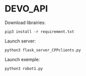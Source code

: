# DEVO_API

Download librairies:
```
pip3 install -r requirement.txt
```

Launch server:
```
python3 flask_server_CPPclients.py
```

Launch exemple:
```
python3 robot1.py
```
